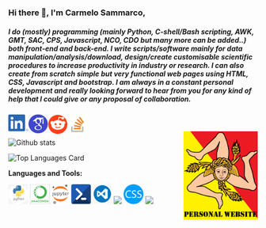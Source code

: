 ### Hi there 👋, I'm Carmelo Sammarco,

##### I do (mostly) programming (mainly Python, C-shell/Bash scripting, AWK, GMT, SAC, CPS, Javascript, NCO, CDO but many more can be added..) both front-end and back-end. I write scripts/software mainly for data manipulation/analysis/download, design/create customisable scientific procedures to  increase productivity in industry or research. I can also create from scratch simple but very functional web pages using HTML, CSS, Javascript and bootstrap. I am always in a constant personal development and really looking forward to hear from you for any kind of help that I could give or any proposal of collaboration.

<a href="https://www.linkedin.com/public-profile/settings?trk=d_flagship3_profile_self_view_public_profile">
  <img align="left" alt="Carmelo Sammarco | Linked-in" width="40px" src="https://github.com/carmelosammarco/carmelosammarco/blob/master/Assets/linkedin.png"/>
</a>

<a href="https://scholar.google.com/citations?user=47zLDEcAAAAJ&hl=en">
  <img align="left" alt="Carmelo Sammarco | Linked-in" width="40px" src="https://github.com/carmelosammarco/carmelosammarco/blob/master/Assets/googlescholar.jpg"/>
</a>

<a href="https://https://www.reddit.com/user/CarmeloSammarco">
  <img align="left" alt="Carmelo Sammarco | Linked-in" width="40px" src="https://github.com/carmelosammarco/carmelosammarco/blob/master/Assets/reddit.png"/>
</a>

<a href="https://stackoverflow.com/users/10477232/carmelo-sammarco?tab=profile">
  <img align="left" alt="Carmelo Sammarco | Linked-in" width="40px" src="https://github.com/carmelosammarco/carmelosammarco/blob/master/Assets/stack.png"/>
</a>

<br />
<br />

<a href="https://carmelosammarco.com">
  <img align="right" alt="Carmelo Sammarco | Sicilian4ever" width="150px" src="https://github.com/carmelosammarco/carmelosammarco/blob/master/Assets/website.png"/>
</a>

![Github stats](https://github-readme-stats.vercel.app/api?username=carmelosammarco&theme=default&show_icons=true&count_private=true)

![Top Languages Card](https://github-readme-stats.vercel.app/api/top-langs/?username=carmelosammarco)

**Languages and Tools:**  

<code><img height="40" src="https://github.com/carmelosammarco/carmelosammarco/blob/master/Assets/python.jpg"></code>
<code><img height="40" src="https://github.com/carmelosammarco/carmelosammarco/blob/master/Assets/Anaconda.png"></code>
<code><img height="40" src="https://github.com/carmelosammarco/carmelosammarco/blob/master/Assets/jup.png"></code>
<code><img height="40" src="https://github.com/carmelosammarco/carmelosammarco/blob/master/Assets/scripting.png"></code>
<code><img height="40" src="https://github.com/carmelosammarco/carmelosammarco/blob/master/Assets/Vscode.png"></code>
<code><img height="40" src="https://github.com/carmelosammarco/carmelosammarco/blob/master/Assets/htlm.png"></code>
<code><img height="40" src="https://github.com/carmelosammarco/carmelosammarco/blob/master/Assets/css.png"></code>
<code><img height="40" src="https://github.com/carmelosammarco/carmelosammarco/blob/master/Assets/js.png"></code>

